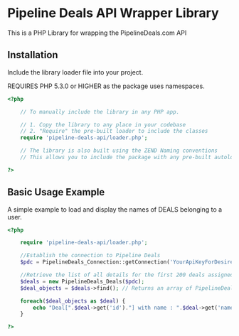 # Pipeline Deals API Wrapper Library

This is a PHP Library for wrapping the PipelineDeals.com API

## Installation

Include the library loader file into your project.

REQUIRES PHP 5.3.0 or HIGHER as the package uses namespaces.

```php
<?php

    // To manually include the library in any PHP app.

    // 1. Copy the library to any place in your codebase
    // 2. "Require" the pre-built loader to include the classes
    require 'pipeline-deals-api/loader.php';

    // The library is also built using the ZEND Naming conventions
    // This allows you to include the package with any pre-built autoloaders

?>
```

## Basic Usage Example

A simple example to load and display the names of DEALS belonging to a user.

```php
<?php

    require 'pipeline-deals-api/loader.php';

    //Establish the connection to Pipeline Deals
    $pdc = PipelineDeals_Connection::getConnection('YourApiKeyForDesiredUser');

    //Retrieve the list of all details for the first 200 deals assigned to this user
    $deals = new PipelineDeals_Deals($pdc);
    $deal_objects = $deals->find(); // Returns an array of PipelineDeals_Deal objects

    foreach($deal_objects as $deal) {
        echo "Deal[".$deal->get('id')."] with name : ".$deal->get('name')."<br/>";
    }

?>
```

